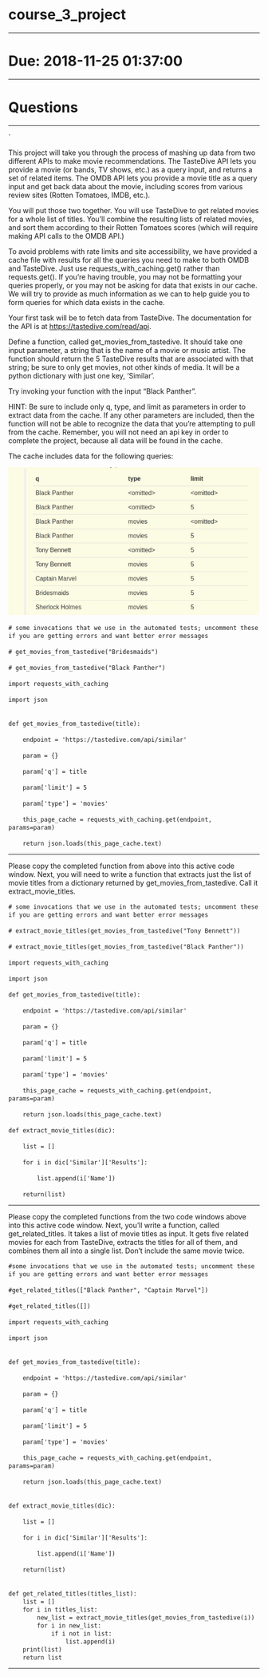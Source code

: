  
# course_3_project

--------------------------------

# Due: 2018-11-25 01:37:00

-------------------------

# Questions

------------------------
`

This project will take you through the process of mashing up data from two different APIs to make movie recommendations. The TasteDive API lets you provide a movie (or bands, TV shows, etc.) as a query input, and returns a set of related items. The OMDB API lets you provide a movie title as a query input and get back data about the movie, including scores from various review sites (Rotten Tomatoes, IMDB, etc.).

You will put those two together. You will use TasteDive to get related movies for a whole list of titles. You’ll combine the resulting lists of related movies, and sort them according to their Rotten Tomatoes scores (which will require making API calls to the OMDB API.)

To avoid problems with rate limits and site accessibility, we have provided a cache file with results for all the queries you need to make to both OMDB and TasteDive. Just use requests_with_caching.get() rather than requests.get(). If you’re having trouble, you may not be formatting your queries properly, or you may not be asking for data that exists in our cache. We will try to provide as much information as we can to help guide you to form queries for which data exists in the cache.

Your first task will be to fetch data from TasteDive. The documentation for the API is at https://tastedive.com/read/api.

Define a function, called get_movies_from_tastedive. It should take one input parameter, a string that is the name of a movie or music artist. The function should return the 5 TasteDive results that are associated with that string; be sure to only get movies, not other kinds of media. It will be a python dictionary with just one key, ‘Similar’.

Try invoking your function with the input “Black Panther”.

HINT: Be sure to include only q, type, and limit as parameters in order to extract data from the cache. If any other parameters are included, then the function will not be able to recognize the data that you’re attempting to pull from the cache. Remember, you will not need an api key in order to complete the project, because all data will be found in the cache.

The cache includes data for the following queries:


![pic1](https://github.com/Pdshende/Python-3-Programming-Specialization/blob/master/picture/Screenshot%20from%202020-07-04%2021-28-56.png)


```
# some invocations that we use in the automated tests; uncomment these if you are getting errors and want better error messages

# get_movies_from_tastedive("Bridesmaids")

# get_movies_from_tastedive("Black Panther")

import requests_with_caching

import json


def get_movies_from_tastedive(title):

    endpoint = 'https://tastedive.com/api/similar'

    param = {}

    param['q'] = title

    param['limit'] = 5

    param['type'] = 'movies'

    this_page_cache = requests_with_caching.get(endpoint, params=param)

    return json.loads(this_page_cache.text)
```
------------------------------------------------------------

Please copy the completed function from above into this active code window. Next, you will need to write a function that extracts just the list of movie titles from a dictionary returned by get_movies_from_tastedive. Call it extract_movie_titles.

```
# some invocations that we use in the automated tests; uncomment these if you are getting errors and want better error messages

# extract_movie_titles(get_movies_from_tastedive("Tony Bennett"))

# extract_movie_titles(get_movies_from_tastedive("Black Panther"))

import requests_with_caching

import json

def get_movies_from_tastedive(title):

    endpoint = 'https://tastedive.com/api/similar'

    param = {}

    param['q'] = title

    param['limit'] = 5

    param['type'] = 'movies'

    this_page_cache = requests_with_caching.get(endpoint, params=param)

    return json.loads(this_page_cache.text)

def extract_movie_titles(dic):

    list = []

    for i in dic['Similar']['Results']:

        list.append(i['Name'])

    return(list)
```

----------------------------------------

Please copy the completed functions from the two code windows above into this active code window. Next, you’ll write a function, called get_related_titles. It takes a list of movie titles as input. It gets five related movies for each from TasteDive, extracts the titles for all of them, and combines them all into a single list. Don’t include the same movie twice.

```
#some invocations that we use in the automated tests; uncomment these if you are getting errors and want better error messages

#get_related_titles(["Black Panther", "Captain Marvel"])

#get_related_titles([])

import requests_with_caching

import json


def get_movies_from_tastedive(title):

    endpoint = 'https://tastedive.com/api/similar'

    param = {}

    param['q'] = title

    param['limit'] = 5

    param['type'] = 'movies'

    this_page_cache = requests_with_caching.get(endpoint, params=param)

    return json.loads(this_page_cache.text)


def extract_movie_titles(dic):

    list = []

    for i in dic['Similar']['Results']:

        list.append(i['Name'])

    return(list)


def get_related_titles(titles_list):
    list = []
    for i in titles_list:
        new_list = extract_movie_titles(get_movies_from_tastedive(i))
        for i in new_list:
            if i not in list:
                list.append(i)
    print(list)
    return list
 ```
----------------------------------

